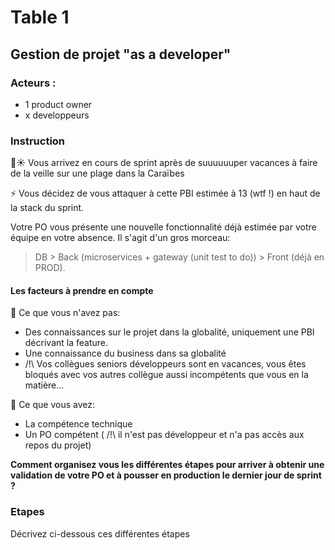 # Table 1
## Gestion de projet "as a developer"
### Acteurs : 
- 1 product owner
- x developpeurs

### Instruction
🌴☀ Vous arrivez en cours de sprint après de suuuuuuper vacances à faire de la veille sur une plage dans la Caraïbes 

⚡ Vous décidez de vous attaquer à cette PBI estimée à 13 (wtf !) en haut de la stack du sprint. 

Votre PO vous présente une nouvelle fonctionnalité déjà estimée par votre équipe en votre absence. 
Il s'agit d'un gros morceau:
> DB > Back (microservices + gateway (unit test to do)) > Front (déjà en PROD).

#### Les facteurs à prendre en compte
💩 Ce que vous n'avez pas:
- Des connaissances sur le projet dans la globalité, uniquement une PBI décrivant la feature.
- Une connaissance du business dans sa globalité
- /!\ Vos collègues seniors développeurs sont en vacances, vous êtes bloqués avec vos autres collègue aussi incompétents que vous en la matière...

😤 Ce que vous avez:
- La compétence technique
- Un PO compétent ( /!\ il n'est pas développeur et n'a pas accès aux repos du projet)


**Comment organisez vous les différentes étapes pour arriver à obtenir une validation de votre PO et à pousser en production le dernier jour de sprint ?**

### Etapes
Décrivez ci-dessous ces différentes étapes
```


```
